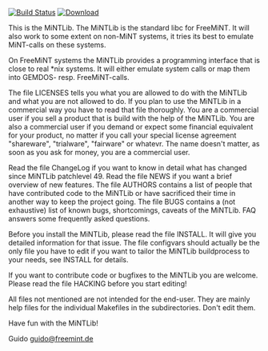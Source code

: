 [![Build Status](https://travis-ci.org/freemint/mintlib.svg?branch=master)](https://travis-ci.org/freemint/mintlib) [ ![Download](https://api.bintray.com/packages/freemint/freemint/mintlib/images/download.svg) ](https://bintray.com/freemint/freemint/mintlib/_latestVersion)

This is the MiNTLib.  The MiNTLib is the standard libc for FreeMiNT.
It will also work to some extent on non-MiNT systems, it tries its 
best to emulate MiNT-calls on these systems.

On FreeMiNT systems the MiNTLib provides a programming interface that
is close to real *nix systems.  It will either emulate system calls
or map them into GEMDOS- resp. FreeMiNT-calls.

The file LICENSES tells you what you are allowed to do with the MiNTLib
and what you are not allowed to do.  If you plan to use the MiNTLib in
a commercial way you have to read that file thoroughly.  You are a 
commercial user if you sell a product that is build with the help of 
the MiNTLib.  You are also a commercial user if you demand or expect
some financial equivalent for your product, no matter if you call your
special license agreement "shareware", "trialware", "fairware" or
whatevr.  The name doesn't matter, as soon as you ask for money, you
are a commercial user.

Read the file ChangeLog if you want to know in detail what has changed 
since MiNTLib patchlevel 49.  Read the file NEWS if you want a brief
overview of new features.  The file AUTHORS contains a list of people
that have contributed code to the MiNTLib or have sacrificed their
time in another way to keep the project going.  The file BUGS contains
a (not exhaustive) list of known bugs, shortcomings, caveats of the
MiNTLib.  FAQ answers some frequently asked questions.

Before you install the MiNTLib, please read the file INSTALL.  It will
give you detailed information for that issue.  The file configvars should
actually be the only file you have to edit if you want to tailor the
MiNTLib buildprocess to your needs, see INSTALL for details.

If you want to contribute code or bugfixes to the MiNTLib you are welcome.
Please read the file HACKING before you start editing!

All files not mentioned are not intended for the end-user.  They are 
mainly help files for the individual Makefiles in the subdirectories.
Don't edit them.

Have fun with the MiNTLib!

Guido <guido@freemint.de>
